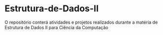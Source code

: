 # Estrutura-de-Dados-II
O repositório conterá atividades e projetos realizados durante a matéria de Estrutura de Dados II para Ciência da Computação

